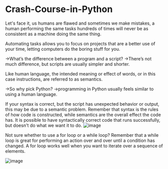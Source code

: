 # Crash-Course-in-Python

Let's face it, us humans are flawed and sometimes we make mistakes, a human performing the same tasks hundreds of times will never be as consistent as a machine doing the same thing.

Automating tasks allows you to focus on projects that are a better use of your time, letting computers do the boring stuff for you.


->What’s the difference between a program and a script? 
  ->There’s not much difference, but scripts are usually simpler and shorter.
  
  Like human language, the intended meaning or effect of words, or in this case instructions, are referred to as semantics.
  
  ->So why pick Python? 
    ->programming in Python usually feels similar to using a human language.
    
If your syntax is correct, but the script has unexpected behavior or output, this may be due to a semantic problem. Remember that syntax is the rules of how code is constructed, while semantics are the overall effect the code has. It is possible to have syntactically correct code that runs successfully, but doesn't do what we want it to do.
![image](https://user-images.githubusercontent.com/105153770/167506049-984c1141-9a8b-4832-8e64-a8a260993af1.png)

Not sure whether to use a for loop or a while loop? Remember that a while loop is great for performing an action over and over until a condition has changed. A for loop works well when you want to iterate over a sequence of elements.  

![image](https://user-images.githubusercontent.com/105153770/167655334-077f545c-0470-47ba-b028-3fdc6b2a967f.png)

